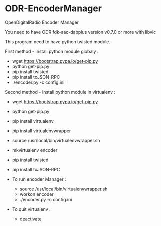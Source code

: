 # ODR-EncoderManager
OpenDigitalRadio Encoder Manager

You need to have ODR fdk-aac-dabplus version v0.7.0 or more with libvlc

This program need to have python twisted module.


First method - Install python module globaly :
  * wget https://bootstrap.pypa.io/get-pip.py
  * python get-pip.py
  * pip install twisted
  * pip install txJSON-RPC
  * ./encoder.py -c config.ini


Second method - Install python module in virtualenv :
  * wget https://bootstrap.pypa.io/get-pip.py
  * python get-pip.py
  * pip install virtualenv
  * pip install virtualenvwrapper

  * source /usr/local/bin/virtualenvwrapper.sh
  * mkvirtualenv encoder
  * pip install twisted
  * pip install txJSON-RPC
  

  * To run encoder Manager :
    * source /usr/local/bin/virtualenvwrapper.sh
    * workon encoder
    * ./encoder.py -c config.ini

  * To quit virtualenv :
    * deactivate
